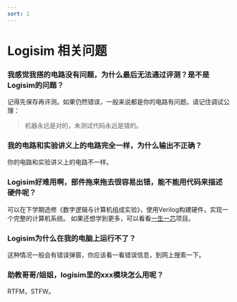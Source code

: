 ```yaml
---
sort: 1
---
```

# Logisim 相关问题

### 我感觉我搭的电路没有问题，为什么最后无法通过评测？是不是Logisim的问题？

记得先保存再评测。如果仍然错误，一般来说都是你的电路有问题。请记住调试公理：

> 机器永远是对的，未测试代码永远是错的。

### 我的电路和实验讲义上的电路完全一样，为什么输出不正确？

你的电路和实验讲义上的电路不一样。

### Logisim好难用啊，部件拖来拖去很容易出错，能不能用代码来描述硬件呢？

可以在下学期选修《数字逻辑与计算机组成实验》，使用Verilog构建硬件，实现一个完整的计算机系统。
如果还想学到更多，可以看看[一生一芯](https://ysyx.org/)项目。

### Logisim为什么在我的电脑上运行不了？

这种情况一般会有错误弹窗，你应该看一看错误信息，到网上搜索一下。

### 助教哥哥/姐姐，logisim里的xxx模块怎么用呢？

RTFM，STFW。